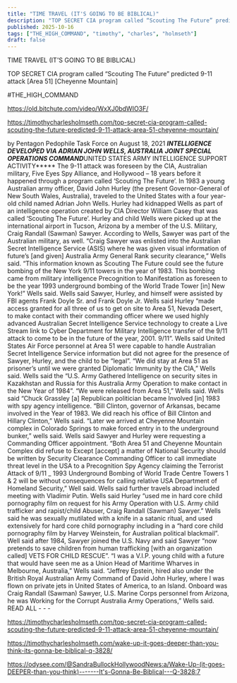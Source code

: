 ```yaml
---
title: "TIME TRAVEL (IT'S GOING TO BE BIBLICAL)"
description: "TOP SECRET CIA program called “Scouting The Future” predicted 9-11 attack [Area 51] [Cheyenne Mountain]"
published: 2025-10-16
tags: ["THE_HIGH_COMMAND", "timothy", "charles", "holmseth"]
draft: false
---
```


TIME TRAVEL (IT'S GOING TO BE BIBLICAL)

TOP SECRET CIA program called “Scouting The Future” predicted 9-11 attack [Area 51] [Cheyenne Mountain]


#THE_HIGH_COMMAND



<https://old.bitchute.com/video/WxXJ0bdWIO3F/>


<https://timothycharlesholmseth.com/top-secret-cia-program-called-scouting-the-future-predicted-9-11-attack-area-51-cheyenne-mountain/>

by Pentagon Pedophile Task Force on August 18, 2021
*****INTELLIGENCE DEVELOPED VIA ADRIAN JOHN WELLS, AUSTRALIA*****
*****JOINT SPECIAL OPERATIONS COMMAND*****UNITED STATES ARMY INTELLIGENCE SUPPORT ACTIVITY*****
The 9-11 attack was foreseen by the CIA, Australian military, Five Eyes Spy Alliance, and Hollywood – 18 years before it happened through a program called ‘Scouting The Future’.
In 1983 a young Australian army officer, David John Hurley (the present Governor-General of New South Wales, Australia), traveled to the United States with a four year-old child named Adrian John Wells. Hurley had kidnapped Wells as part of an intelligence operation created by CIA Director William Casey that was called ‘Scouting The Future’.
Hurley and child Wells were picked up at the international airport in Tucson, Arizona by a member of the U.S. Military, Craig Randall (Sawman) Sawyer.
According to Wells, Sawyer was part of the Australian military, as well.
“Craig Sawyer was enlisted into the Australian Secret Intelligence Service (ASIS) where he was given visual information of future’s [and given] Australia Army General Rank security clearance,” Wells said.
“This information known as Scouting The Future could see the future bombing of the New York 9/11 towers in the year of 1983. This bombing came from military intelligence Precognition to Manifestation as foreseen to be the year 1993 underground bombing of the World Trade Tower [in] New York!” Wells said.
Wells said Sawyer, Hurley, and himself were assisted by FBI agents Frank Doyle Sr. and Frank Doyle Jr.
Wells said Hurley “made access granted for all three of us to get on site to Area 51, Nevada Desert, to make contact with their commanding officer where we used highly advanced Australian Secret Intelligence Service technology to create a Live Stream link to Cyber Department for Military Intelligence transfer of the 9/11 attack to come to be in the future of the year, 2001. 9/11”.
Wells said United States Air Force personnel at Area 51 were capable to handle Australian Secret Intelligence Service information but did not agree for the presence of Sawyer, Hurley, and the child to be “legal”.
“We did stay at Area 51 as prisoner’s until we were granted Diplomatic Immunity by the CIA,” Wells said.
Wells said the “U.S. Army Gathered Intelligence on security sites in Kazakhstan and Russia for this Australia Army Operation to make contact in the New Year of 1984”.
“We were released from Area 51,” Wells said.
Wells said “Chuck Grassley [a] Republican politician became Involved [in] 1983 with spy agency intelligence.
“Bill Clinton, governor of Arkansas, became involved in the Year of 1983. We did reach his office of Bill Clinton and Hillary Clinton,” Wells said.
“Later we arrived at Cheyenne Mountain complex in Colorado Springs to make forced entry in to the underground bunker,” wells said. Wells said Sawyer and Hurley were requesting a Commanding Officer appointment.
“Both Area 51 and Cheyenne Mountain Complex did refuse to Except [accept] a matter of National Security should be written by Security Clearance Commanding Officer to call immediate threat level in the USA to a Precognition Spy Agency claiming the Terrorist Attack of 9/11 _ 1993 Underground Bombing of World Trade Centre Towers 1 & 2 will be without consequences for calling relative USA Department of Homeland Security,” Well said.
Wells said further travels abroad included meeting with Vladimir Putin.
Wells said Hurley “used me in hard core child pornography film on request for his Army Operation with U.S. Army child trafficker and rapist/child Abuser, Craig Randall (Sawman) Sawyer.”
Wells said he was sexually mutilated with a knife in a satanic ritual, and used extensively for hard core child pornography including in a “hard core child pornography film by Harvey Weinstein, for Australian political blackmail”.
Well said after 1984, Sawyer joined the U.S. Navy and said Sawyer “now pretends to save children from human trafficking [with an organization called] VETS FOR CHILD RESCUE”.
“I was a V.I.P. young child with a future that would have seen me as a Union Head of Maritime Wharves in Melbourne, Australia,” Wells said.
“Jeffrey Epstein, hired also under the British Royal Australian Army Command of David John Hurley, where I was flown on private jets in United States of America, to an Island. Onboard was Craig Randall (Sawman) Sawyer, U.S. Marine Corps personnel from Arizona, he was Working for the Corrupt Australia Army Operations,” Wells said.
READ ALL - - - 

<https://timothycharlesholmseth.com/top-secret-cia-program-called-scouting-the-future-predicted-9-11-attack-area-51-cheyenne-mountain/>


<https://timothycharlesholmseth.com/wake-up-it-goes-deeper-than-you-think-its-gonna-be-biblical-q-3828/>

<https://odysee.com/@SandraBullockHollywoodNews:a/Wake-Up-(it-goes-DEEPER-than-you-think)-------It's-Gonna-Be-Biblical---Q-3828:7>

